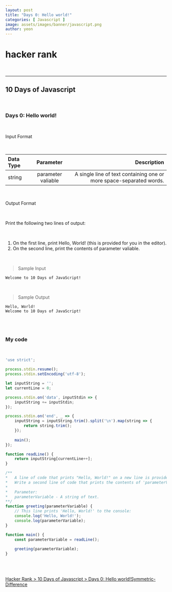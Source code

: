 ```yaml
---
layout: post
title: "Days 0: Hello world!"
categories: [ Javascript ]
image: assets/images/banner/javascript.png
author: yeon
---
```


# hacker rank

<br>

---
## 10 Days of Javascript

<br>

### Days 0: Hello world!

<br>

Input Format

<br>

| Data Type | Parameter | Description |
| :-------- | :-------: | ----------: |
| string    | parameter valiable| A single line of text containing one or more space-separated words. |

<br>

Output Format

<br>

Print the following two lines of output:

<br>

1. On the first line, print Hello, World! (this is provided for you in the editor). <br>
2. On the second line, print the contents of parameter valiable. <br>

<br>

> Sample Input
~~~
Welcome to 10 Days of JavaScript!
~~~

<br>

> Sample Output
~~~
Hello, World!
Welcome to 10 Days of JavaScript!
~~~

<br><br>

### My code

<br>

```javascript
'use strict';

process.stdin.resume();
process.stdin.setEncoding('utf-8');

let inputString = '';
let currentLine = 0;

process.stdin.on('data', inputStdin => {
    inputString += inputStdin;
});

process.stdin.on('end', _ => {
    inputString = inputString.trim().split('\n').map(string => {
        return string.trim();
    });
    
    main();    
});

function readLine() {
    return inputString[currentLine++];
}

/**
*   A line of code that prints "Hello, World!" on a new line is provided in the editor. 
*   Write a second line of code that prints the contents of 'parameterVariable' on a new line.
*
*	Parameter:
*   parameterVariable - A string of text.
**/
function greeting(parameterVariable) {
    // This line prints 'Hello, World!' to the console:
    console.log('Hello, World!');
    console.log(parameterVariable);
}

function main() {
    const parameterVariable = readLine();
    
    greeting(parameterVariable);
}
```

<br>
<br>

[Hacker Rank > 10 Days of Javascript > Days 0: Hello world!Symmetric-Difference ](https://www.hackerrank.com/challenges/js10-hello-world/problem)